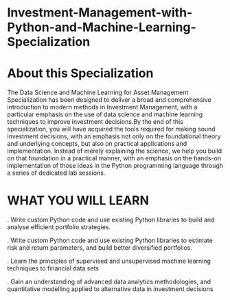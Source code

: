 # Investment-Management-with-Python-and-Machine-Learning-Specialization

# About this Specialization
The Data Science and Machine Learning for Asset Management Specialization has been designed to deliver a broad and comprehensive introduction to modern methods in Investment Management, with a particular emphasis on the use of data science and machine learning techniques to improve investment decisions.By the end of this specialization, you will have acquired the tools required for making sound investment decisions, with an emphasis not only on the foundational theory and underlying concepts, but also on practical applications and implementation. Instead of merely explaining the science, we help you build on that foundation in a practical manner, with an emphasis on the hands-on implementation of those ideas in the Python programming language through a series of dedicated lab sessions.

# WHAT YOU WILL LEARN
. Write custom Python code and use existing Python libraries to build and analyse efficient portfolio strategies.

. Write custom Python code and use existing Python libraries to estimate risk and return parameters, and build better diversified portfolios.

. Learn the principles of supervised and unsupervised machine learning techniques to financial data sets 

. Gain an understanding of advanced data analytics methodologies, and quantitative modelling applied to alternative data in investment decisions     
